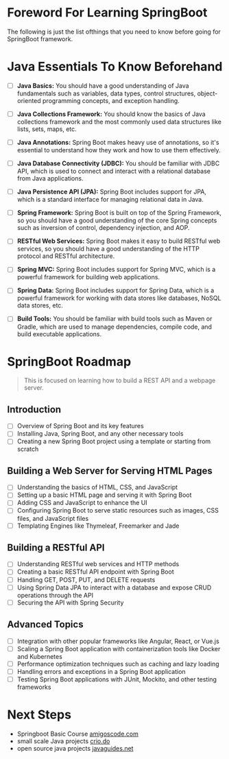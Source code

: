 # Foreword For Learning SpringBoot
The following is just the list ofthings that you need to know before going for SpringBoot framework.

# Java Essentials To Know Beforehand

- [ ] **Java Basics:** You should have a good understanding of Java fundamentals such as variables, data types, control structures, object-oriented programming concepts, and exception handling.

- [ ] **Java Collections Framework:** You should know the basics of Java collections framework and the most commonly used data structures like lists, sets, maps, etc.

- [ ] **Java Annotations:** Spring Boot makes heavy use of annotations, so it's essential to understand how they work and how to use them effectively.

- [ ] **Java Database Connectivity (JDBC):** You should be familiar with JDBC API, which is used to connect and interact with a relational database from Java applications.

- [ ] **Java Persistence API (JPA):** Spring Boot includes support for JPA, which is a standard interface for managing relational data in Java.

- [ ] **Spring Framework:** Spring Boot is built on top of the Spring Framework, so you should have a good understanding of the core Spring concepts such as inversion of control, dependency injection, and AOP.

- [ ] **RESTful Web Services:** Spring Boot makes it easy to build RESTful web services, so you should have a good understanding of the HTTP protocol and RESTful architecture.

- [ ] **Spring MVC:** Spring Boot includes support for Spring MVC, which is a powerful framework for building web applications.

- [ ] **Spring Data:** Spring Boot includes support for Spring Data, which is a powerful framework for working with data stores like databases, NoSQL data stores, etc.

- [ ] **Build Tools:** You should be familiar with build tools such as Maven or Gradle, which are used to manage dependencies, compile code, and build executable applications.

# SpringBoot Roadmap
> This is focused on learning how to build a REST API and a webpage server.

## Introduction
- [ ] Overview of Spring Boot and its key features
- [ ] Installing Java, Spring Boot, and any other necessary tools
- [ ] Creating a new Spring Boot project using a template or starting from scratch
## Building a Web Server for Serving HTML Pages
- [ ] Understanding the basics of HTML, CSS, and JavaScript
- [ ] Setting up a basic HTML page and serving it with Spring Boot
- [ ] Adding CSS and JavaScript to enhance the UI
- [ ] Configuring Spring Boot to serve static resources such as images, CSS files, and JavaScript files
- [ ] Templating Engines like Thymeleaf, Freemarker and Jade
## Building a RESTful API
- [ ] Understanding RESTful web services and HTTP methods
- [ ] Creating a basic RESTful API endpoint with Spring Boot
- [ ] Handling GET, POST, PUT, and DELETE requests
- [ ] Using Spring Data JPA to interact with a database and expose CRUD operations through the API
- [ ] Securing the API with Spring Security
## Advanced Topics
- [ ] Integration with other popular frameworks like Angular, React, or Vue.js
- [ ] Scaling a Spring Boot application with containerization tools like Docker and Kubernetes
- [ ] Performance optimization techniques such as caching and lazy loading
- [ ] Handling errors and exceptions in a Spring Boot application
- [ ] Testing Spring Boot applications with JUnit, Mockito, and other testing frameworks

# Next Steps
- Springboot Basic Course [amigoscode.com](https://www.amigoscode.com)
- small scale Java projects [crio.do](https://www.crio.do/projects/category/java-projects/)
- open source java projects [javaguides.net](https://www.javaguides.net/2018/10/free-open-source-projects-using-spring-boot.html)
